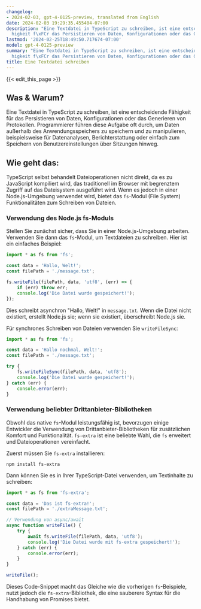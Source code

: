 ```yaml
---
changelog:
- 2024-02-03, gpt-4-0125-preview, translated from English
date: 2024-02-03 19:29:35.455404-07:00
description: "Eine Textdatei in TypeScript zu schreiben, ist eine entscheidende F\xE4\
  higkeit f\xFCr das Persistieren von Daten, Konfigurationen oder das Generieren von\u2026"
lastmod: '2024-02-25T18:49:50.717674-07:00'
model: gpt-4-0125-preview
summary: "Eine Textdatei in TypeScript zu schreiben, ist eine entscheidende F\xE4\
  higkeit f\xFCr das Persistieren von Daten, Konfigurationen oder das Generieren von\u2026"
title: Eine Textdatei schreiben
---
```


{{< edit_this_page >}}

## Was & Warum?
Eine Textdatei in TypeScript zu schreiben, ist eine entscheidende Fähigkeit für das Persistieren von Daten, Konfigurationen oder das Generieren von Protokollen. Programmierer führen diese Aufgabe oft durch, um Daten außerhalb des Anwendungsspeichers zu speichern und zu manipulieren, beispielsweise für Datenanalysen, Berichterstattung oder einfach zum Speichern von Benutzereinstellungen über Sitzungen hinweg.

## Wie geht das:
TypeScript selbst behandelt Dateioperationen nicht direkt, da es zu JavaScript kompiliert wird, das traditionell im Browser mit begrenztem Zugriff auf das Dateisystem ausgeführt wird. Wenn es jedoch in einer Node.js-Umgebung verwendet wird, bietet das `fs`-Modul (File System) Funktionalitäten zum Schreiben von Dateien.

### Verwendung des Node.js fs-Moduls
Stellen Sie zunächst sicher, dass Sie in einer Node.js-Umgebung arbeiten. Verwenden Sie dann das `fs`-Modul, um Textdateien zu schreiben. Hier ist ein einfaches Beispiel:

```typescript
import * as fs from 'fs';

const data = 'Hallo, Welt!';
const filePath = './message.txt';

fs.writeFile(filePath, data, 'utf8', (err) => {
    if (err) throw err;
    console.log('Die Datei wurde gespeichert!');
});
```

Dies schreibt asynchron "Hallo, Welt!" in `message.txt`. Wenn die Datei nicht existiert, erstellt Node.js sie; wenn sie existiert, überschreibt Node.js sie.

Für synchrones Schreiben von Dateien verwenden Sie `writeFileSync`:

```typescript
import * as fs from 'fs';

const data = 'Hallo nochmal, Welt!';
const filePath = './message.txt';

try {
    fs.writeFileSync(filePath, data, 'utf8');
    console.log('Die Datei wurde gespeichert!');
} catch (err) {
    console.error(err);
}
```

### Verwendung beliebter Drittanbieter-Bibliotheken
Obwohl das native `fs`-Modul leistungsfähig ist, bevorzugen einige Entwickler die Verwendung von Drittanbieter-Bibliotheken für zusätzlichen Komfort und Funktionalität. `fs-extra` ist eine beliebte Wahl, die `fs` erweitert und Dateioperationen vereinfacht.

Zuerst müssen Sie `fs-extra` installieren:

```
npm install fs-extra
```

Dann können Sie es in Ihrer TypeScript-Datei verwenden, um Textinhalte zu schreiben:

```typescript
import * as fs from 'fs-extra';

const data = 'Das ist fs-extra!';
const filePath = './extraMessage.txt';

// Verwendung von async/await
async function writeFile() {
    try {
        await fs.writeFile(filePath, data, 'utf8');
        console.log('Die Datei wurde mit fs-extra gespeichert!');
    } catch (err) {
        console.error(err);
    }
}

writeFile();
```

Dieses Code-Snippet macht das Gleiche wie die vorherigen `fs`-Beispiele, nutzt jedoch die `fs-extra`-Bibliothek, die eine sauberere Syntax für die Handhabung von Promises bietet.
